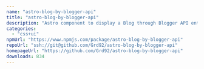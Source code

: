 ```yaml
---
name: "astro-blog-by-blogger-api"
title: "astro-blog-by-blogger-api"
description: "Astro component to display a Blog through Blogger API entries"
categories:
  - "css+ui"
npmUrl: "https://www.npmjs.com/package/astro-blog-by-blogger-api"
repoUrl: "ssh://git@github.com/Grd92/astro-blog-by-blogger-api"
homepageUrl: "https://github.com/Grd92/astro-blog-by-blogger-api"
downloads: 834
---
```

